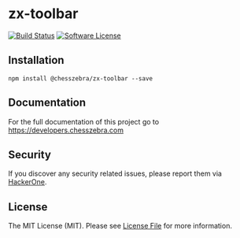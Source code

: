 # zx-toolbar

[![Build Status][ico-travis]][link-travis]
[![Software License][ico-license]](LICENSE.md)

## Installation
```
npm install @chesszebra/zx-toolbar --save
```

## Documentation

For the full documentation of this project go to https://developers.chesszebra.com

## Security

If you discover any security related issues, please report them via [HackerOne][link-hackerone].

## License

The MIT License (MIT). Please see [License File](LICENSE.md) for more information.

[ico-license]: https://img.shields.io/badge/license-MIT-brightgreen.svg?style=flat-square
[ico-travis]: https://img.shields.io/travis/chesszebra/zx-toolbar/master.svg?style=flat-square

[link-travis]: https://travis-ci.org/chesszebra/zx-toolbar
[link-hackerone]: https://hackerone.com/chesszebra
